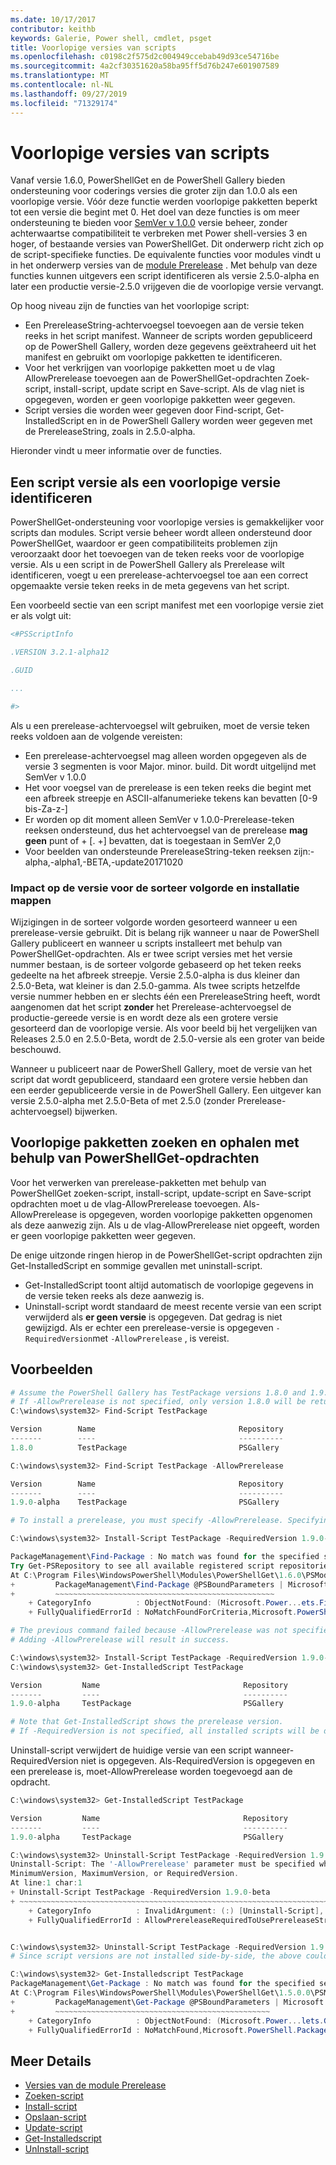 ```yaml
---
ms.date: 10/17/2017
contributor: keithb
keywords: Galerie, Power shell, cmdlet, psget
title: Voorlopige versies van scripts
ms.openlocfilehash: c0198c2f575d2c004949ccebab49d93ce54716be
ms.sourcegitcommit: 4a2cf30351620a58ba95ff5d76b247e601907589
ms.translationtype: MT
ms.contentlocale: nl-NL
ms.lasthandoff: 09/27/2019
ms.locfileid: "71329174"
---
```

# <a name="prerelease-versions-of-scripts"></a>Voorlopige versies van scripts

Vanaf versie 1.6.0, PowerShellGet en de PowerShell Gallery bieden ondersteuning voor coderings versies die groter zijn dan 1.0.0 als een voorlopige versie. Vóór deze functie werden voorlopige pakketten beperkt tot een versie die begint met 0. Het doel van deze functies is om meer ondersteuning te bieden voor [SemVer v 1.0.0](http://semver.org/spec/v1.0.0.html) versie beheer, zonder achterwaartse compatibiliteit te verbreken met Power shell-versies 3 en hoger, of bestaande versies van PowerShellGet. Dit onderwerp richt zich op de script-specifieke functies. De equivalente functies voor modules vindt u in het onderwerp versies van de [module Prerelease](module-prerelease-support.md) . Met behulp van deze functies kunnen uitgevers een script identificeren als versie 2.5.0-alpha en later een productie versie-2.5.0 vrijgeven die de voorlopige versie vervangt.

Op hoog niveau zijn de functies van het voorlopige script:

- Een PrereleaseString-achtervoegsel toevoegen aan de versie teken reeks in het script manifest. Wanneer de scripts worden gepubliceerd op de PowerShell Gallery, worden deze gegevens geëxtraheerd uit het manifest en gebruikt om voorlopige pakketten te identificeren.
- Voor het verkrijgen van voorlopige pakketten moet u de vlag AllowPrerelease toevoegen aan de PowerShellGet-opdrachten Zoek-script, install-script, update script en Save-script. Als de vlag niet is opgegeven, worden er geen voorlopige pakketten weer gegeven.
- Script versies die worden weer gegeven door Find-script, Get-InstalledScript en in de PowerShell Gallery worden weer gegeven met de PrereleaseString, zoals in 2.5.0-alpha.

Hieronder vindt u meer informatie over de functies.

## <a name="identifying-a-script-version-as-a-prerelease"></a>Een script versie als een voorlopige versie identificeren

PowerShellGet-ondersteuning voor voorlopige versies is gemakkelijker voor scripts dan modules. Script versie beheer wordt alleen ondersteund door PowerShellGet, waardoor er geen compatibiliteits problemen zijn veroorzaakt door het toevoegen van de teken reeks voor de voorlopige versie. Als u een script in de PowerShell Gallery als Prerelease wilt identificeren, voegt u een prerelease-achtervoegsel toe aan een correct opgemaakte versie teken reeks in de meta gegevens van het script.

Een voorbeeld sectie van een script manifest met een voorlopige versie ziet er als volgt uit:

```powershell
<#PSScriptInfo

.VERSION 3.2.1-alpha12

.GUID

...

#>
```

Als u een prerelease-achtervoegsel wilt gebruiken, moet de versie teken reeks voldoen aan de volgende vereisten:

- Een prerelease-achtervoegsel mag alleen worden opgegeven als de versie 3 segmenten is voor Major. minor. build.
  Dit wordt uitgelijnd met SemVer v 1.0.0
- Het voor voegsel van de prerelease is een teken reeks die begint met een afbreek streepje en ASCII-alfanumerieke tekens kan bevatten [0-9 bis-Za-z-]
- Er worden op dit moment alleen SemVer v 1.0.0-Prerelease-teken reeksen ondersteund, dus het achtervoegsel van de prerelease **mag geen** punt of + [. +] bevatten, dat is toegestaan in SemVer 2,0
- Voor beelden van ondersteunde PrereleaseString-teken reeksen zijn:-alpha,-alpha1,-BETA,-update20171020

### <a name="prerelease-versioning-impact-on-sort-order-and-installation-folders"></a>Impact op de versie voor de sorteer volgorde en installatie mappen

Wijzigingen in de sorteer volgorde worden gesorteerd wanneer u een prerelease-versie gebruikt. Dit is belang rijk wanneer u naar de PowerShell Gallery publiceert en wanneer u scripts installeert met behulp van PowerShellGet-opdrachten. Als er twee script versies met het versie nummer bestaan, is de sorteer volgorde gebaseerd op het teken reeks gedeelte na het afbreek streepje. Versie 2.5.0-alpha is dus kleiner dan 2.5.0-Beta, wat kleiner is dan 2.5.0-gamma. Als twee scripts hetzelfde versie nummer hebben en er slechts één een PrereleaseString heeft, wordt aangenomen dat het script **zonder** het Prerelease-achtervoegsel de productie-gereede versie is en wordt deze als een grotere versie gesorteerd dan de voorlopige versie. Als voor beeld bij het vergelijken van Releases 2.5.0 en 2.5.0-Beta, wordt de 2.5.0-versie als een groter van beide beschouwd.

Wanneer u publiceert naar de PowerShell Gallery, moet de versie van het script dat wordt gepubliceerd, standaard een grotere versie hebben dan een eerder gepubliceerde versie in de PowerShell Gallery. Een uitgever kan versie 2.5.0-alpha met 2.5.0-Beta of met 2.5.0 (zonder Prerelease-achtervoegsel) bijwerken.

## <a name="finding-and-acquiring-prerelease-packages-using-powershellget-commands"></a>Voorlopige pakketten zoeken en ophalen met behulp van PowerShellGet-opdrachten

Voor het verwerken van prerelease-pakketten met behulp van PowerShellGet zoeken-script, install-script, update-script en Save-script opdrachten moet u de vlag-AllowPrerelease toevoegen. Als-AllowPrerelease is opgegeven, worden voorlopige pakketten opgenomen als deze aanwezig zijn. Als u de vlag-AllowPrerelease niet opgeeft, worden er geen voorlopige pakketten weer gegeven.

De enige uitzonde ringen hierop in de PowerShellGet-script opdrachten zijn Get-InstalledScript en sommige gevallen met uninstall-script.

- Get-InstalledScript toont altijd automatisch de voorlopige gegevens in de versie teken reeks als deze aanwezig is.
- Uninstall-script wordt standaard de meest recente versie van een script verwijderd als **er geen versie** is opgegeven. Dat gedrag is niet gewijzigd. Als er echter een prerelease-versie is opgegeven `-RequiredVersion`met `-AllowPrerelease` , is vereist.

## <a name="examples"></a>Voorbeelden

```powershell
# Assume the PowerShell Gallery has TestPackage versions 1.8.0 and 1.9.0-alpha.
# If -AllowPrerelease is not specified, only version 1.8.0 will be returned.
C:\windows\system32> Find-Script TestPackage

Version        Name                                Repository           Description
-------        ----                                ----------           -----------
1.8.0          TestPackage                         PSGallery            Package used to validate changes to the PowerShe...

C:\windows\system32> Find-Script TestPackage -AllowPrerelease

Version        Name                                Repository           Description
-------        ----                                ----------           -----------
1.9.0-alpha    TestPackage                         PSGallery            Package used to validate changes to PowerShe...

# To install a prerelease, you must specify -AllowPrerelease. Specifying a prerelease version string is not sufficient.

C:\windows\system32> Install-Script TestPackage -RequiredVersion 1.9.0-alpha

PackageManagement\Find-Package : No match was found for the specified search criteria and script name 'TestPackage'.
Try Get-PSRepository to see all available registered script repositories.
At C:\Program Files\WindowsPowerShell\Modules\PowerShellGet\1.6.0\PSModule.psm1:1455 char:3
+         PackageManagement\Find-Package @PSBoundParameters | Microsoft ...
+         ~~~~~~~~~~~~~~~~~~~~~~~~~~~~~~~~~~~~~~~~~~~~~~~~~
    + CategoryInfo          : ObjectNotFound: (Microsoft.Power...ets.FindPackage:FindPackage)[Find-Package], Exception
    + FullyQualifiedErrorId : NoMatchFoundForCriteria,Microsoft.PowerShell.PackageManagement.Cmdlets.FindPackage

# The previous command failed because -AllowPrerelease was not specified.
# Adding -AllowPrerelease will result in success.

C:\windows\system32> Install-Script TestPackage -RequiredVersion 1.9.0-alpha -AllowPrerelease
C:\windows\system32> Get-InstalledScript TestPackage

Version         Name                                Repository           Description
-------         ----                                ----------           -----------
1.9.0-alpha     TestPackage                         PSGallery            Package used to validate changes to PowerShe...

# Note that Get-InstalledScript shows the prerelease version.
# If -RequiredVersion is not specified, all installed scripts will be displayed by Get-InstalledScript
```

Uninstall-script verwijdert de huidige versie van een script wanneer-RequiredVersion niet is opgegeven.
Als-RequiredVersion is opgegeven en een prerelease is, moet-AllowPrerelease worden toegevoegd aan de opdracht.

``` powershell
C:\windows\system32> Get-InstalledScript TestPackage

Version         Name                                Repository           Description
-------         ----                                ----------           -----------
1.9.0-alpha     TestPackage                         PSGallery            Package used to validate changes to PowerShe...

C:\windows\system32> Uninstall-Script TestPackage -RequiredVersion 1.9.0-alpha
Uninstall-Script: The '-AllowPrerelease' parameter must be specified when using the Prerelease string in
MinimumVersion, MaximumVersion, or RequiredVersion.
At line:1 char:1
+ Uninstall-Script TestPackage -RequiredVersion 1.9.0-beta
+ ~~~~~~~~~~~~~~~~~~~~~~~~~~~~~~~~~~~~~~~~~~~~~~~~~~~~~~~~~~~~~~~~~~~~~
    + CategoryInfo          : InvalidArgument: (:) [Uninstall-Script], ArgumentException
    + FullyQualifiedErrorId : AllowPrereleaseRequiredToUsePrereleaseStringInVersion,Uninstall-script


C:\windows\system32> Uninstall-Script TestPackage -RequiredVersion 1.9.0-alpha -AllowPrerelease
# Since script versions are not installed side-by-side, the above could be simply "Uninstall-Script TestPackage"

C:\windows\system32> Get-Installedscript TestPackage
PackageManagement\Get-Package : No match was found for the specified search criteria and script names 'testpackage'.
At C:\Program Files\WindowsPowerShell\Modules\PowerShellGet\1.5.0.0\PSModule.psm1:4088 char:9
+         PackageManagement\Get-Package @PSBoundParameters | Microsoft. ...
+         ~~~~~~~~~~~~~~~~~~~~~~~~~~~~~~~~~~~~~~~~~~~~~~~~
    + CategoryInfo          : ObjectNotFound: (Microsoft.Power...lets.GetPackage:GetPackage) [Get-Package], Exception
    + FullyQualifiedErrorId : NoMatchFound,Microsoft.PowerShell.PackageManagement.Cmdlets.GetPackage
```

## <a name="more-details"></a>Meer Details

- [Versies van de module Prerelease](module-prerelease-support.md)
- [Zoeken-script](/powershell/module/powershellget/find-script)
- [Install-script](/powershell/module/powershellget/install-script)
- [Opslaan-script](/powershell/module/powershellget/save-script)
- [Update-script](/powershell/module/powershellget/update-script)
- [Get-Installedscript](/powershell/module/powershellget/get-installedscript)
- [UnInstall-script](/powershell/module/powershellget/uninstall-script)
